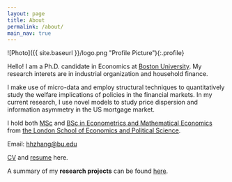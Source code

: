 ```yaml
---
layout: page
title: About
permalink: /about/
main_nav: true
---
```


![Photo]({{ site.baseurl }}/logo.png "Profile Picture"){:.profile}


Hello! I am a Ph.D. candidate in Economics at [Boston University](https://www.bu.edu/econ/). My research interets are in industrial organization and household finance. 

I make use of micro-data and employ structural techniques to quantitatively study the welfare implications of policies in the financial markets. In my current research, I use novel models to study price dispersion and information asymmetry in the US mortgage market. 

I hold both [MSc](https://www.lse.ac.uk/study-at-lse/Graduate/Degree-programmes-2024/MSc-Econometrics-and-Mathematical-Economics) and [BSc in Econometrics and Mathematical Economics](https://www.lse.ac.uk/study-at-lse/Undergraduate/degree-programmes-2024/BSc-Econometrics-and-Mathematical-Economics) from [the London School of Economics and Political Science](https://www.lse.ac.uk/economics).

Email: hhzhang@bu.edu

[CV](https://drive.google.com/file/d/1iFrYfe3i19xgL40cqhVtipmHF_m-gVOK/view?usp=sharing) and [resume](https://drive.google.com/file/d/18WSmE6mB5wZansjW8Lk3hEbgReWxGD7U/view?usp=sharing) here.

A summary of my <b>research projects</b> can be found [here](./research.md).

